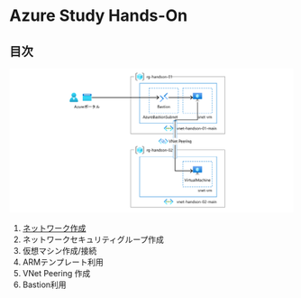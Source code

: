 # Azure Study Hands-On

## 目次

![完成状態](/docs/images/ex00-0000-completed.png)

1. [ネットワーク作成](exercise01.md)
1. ネットワークセキュリティグループ作成
1. 仮想マシン作成/接続
1. ARMテンプレート利用
1. VNet Peering 作成
1. Bastion利用

